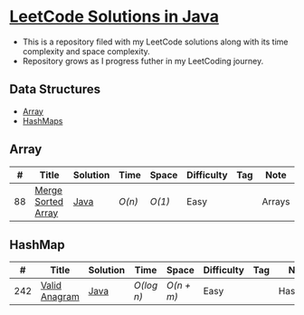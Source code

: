 # [LeetCode Solutions in Java](https://leetcode.com/problemset/all/)

* This is a repository filed with my LeetCode solutions along with its time complexity and space complexity.
* Repository grows as I progress futher in my LeetCoding journey.

## Data Structures
* [Array](https://github.com/JSDWRLD/LeetCode-Solutions#array)
* [HashMaps](https://github.com/JSDWRLD/LeetCode-Solutions#hashmap)


## Array
|  #  | Title           |  Solution       |  Time           | Space           | Difficulty    | Tag          | Note| 
|-----|---------------- | --------------- | --------------- | --------------- | ------------- |--------------|-----|
88 | [Merge Sorted Array](https://leetcode.com/problems/merge-sorted-array/description/) | [Java](./Arrays/Merge_Sorted_Array.java) | _O(n)_ | _O(1)_ | Easy || Arrays

## HashMap
|  #  | Title           |  Solution       |  Time           | Space           | Difficulty    | Tag          | Note| 
|-----|---------------- | --------------- | --------------- | --------------- | ------------- |--------------|-----|
242 | [Valid Anagram](https://leetcode.com/problems/valid-anagram/description/) | [Java](./Maps/valid_anagram.java) | _O(log n)_ | _O(n + m)_ | Easy || HashMap
